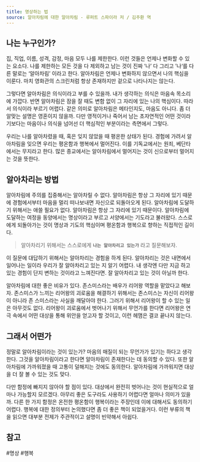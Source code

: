 ```yaml
---
title: 명상하는 법
source: 알아차림에 대한 알아차림 - 루퍼트 스파이라 저 / 김주환 역
---
```

## 나는 누구인가?

집, 직업, 이름, 성격, 감정, 마음 모두 나를 제한한다. 이런 것들은 언제나 변화할 수 있는 요소다. 나를 제한하는 모든 것을 다 제외하고 남는 것이 진짜 ‘나’ 다 그리고 ’나‘를 다른 말로는 ‘알아차림’ 이라고 한다. 알아차림은 언제나 변화하지 않으면서 나의 핵심을 이룬다. 마치 영화관의 스크린처럼 항상 존재하지만 겉으로 나타나지는 않는다. 

그렇다면 알아차림은 의식이라고 부를 수 있을까. 내가 생각하는 의식은 마음속 목소리에 가깝다. 반면  알아차림은 잠을 잘 때도 변함 없이 그 자리에 있는 나의 핵심이다. 따라서 의식이라 부르기 어렵다. 같은 의미로 알아차림은 메타인지도, 마음도 아니다. 좀 더 알맞는 설명은 영혼이지 않을까. 다만 영적이거나 죽어서 남는 초자연적인 어떤 것이라기보다는 마음이나 의식을 넘어선 더 핵심적인 부분이라는 측면에서 그렇다. 

우리는 나를 알아차렸을 때, 혹은 잊지 않았을 때 평온한 상태가 된다.  경험에 가려서 알아차림을 잊으면 우리는 평온함과 행복에서 멀어진다.  이를 기독교에서는 원죄, 베단타에서는 무지라고 한다. 많은 종교에서는 알아차림에서 멀어지는 것이 신으로부터 멀어지는 것을 뜻한다. 

## 알아차리는 방법

알아차림에 주의를 집중해서는 알아차릴 수 없다. 알아차림은 항상 그 자리에 있기 때문에 경험에서부터 마음을 멀리 떠나보내면 자신으로 되돌아오게 된다. 알아차림에 도달하기 위해서는 애쓸 필요가 없다. 알아차림은 항상 그 자리에 있기 때문이다. 알아차림에 도달하는 여정을 동양에서는 명상이라고 부르고 서양에서는 기도라고 불러왔다. 스스로에게 되돌아가는 것이 명상과 기도의 핵심이며 평온함과 행복으로 향하는 직접적인 길이다. 

> 알아차리기 위해서는 스스로에게 **`나는 알아차리고 있는가`** 라고 질문해보자. 

이 질문에 대답하기 위해서는 알아차리는 경험을 하게 된다. 알아차리는 것은 내면에서 일어나는 일이라 우리가 잘 알아차리고 있는 지 알기 어렵다. 내 생각엔 다만 지금 하고 있는 경험이 단지 변하는 것이라고 느껴진다면. 잘 알아차리고 있는 것이 아닐까 한다.

알아차림에 대한 좋은 비유가 있다. 존스미스라는 배우가 리어왕 역할을 맡았다고 해보자. 존스미스가 느끼는 리어왕의 괴로움을 해결하기 위해서는 존스미스는 자신이 리어왕이 아니라 존 스미스라는 사실을 깨달아야 한다. 그러기 위해서 리어왕이 할 수 있는 일은 아무것도 없다. 리어왕이 괴로움에서 벗어나기 위해서 무언가를  한다면 리어왕은 연극 속에서 어떤 대상을 통해 위안을 얻고자 할 것이고, 이런 헤맴은 결코 끝나지 않는다. 

## 그래서 어떤가

정말로 알아차림이라는 것이 있는가? 마음의 매질이 되는 무언가가 있기는 하다고 생각한다. 그것을 알아차림이라고 한다면 알아차림이 존재한다는 데 동의할 수 있다. 또한 알아차림에 가까워졌을 때 고통이 덜해지는 것에도 동의한다. 알아차림에 가까워지면 대상을 더 잘 볼 수 있는 것도 맞다. 

다만 함정에 빠지지 않아야 할 점이 있다. 대상에서 완전히 벗어나는 것이 현실적으로 얼마나 가능할지 모르겠다. 아무리 좋은 도구라도 사용하기 어렵다면 얼마나 의미가 있을까. 다른 한 가지 함정은 온전한 평온함이 행복이라는 주장인데 이에 대해서도 동의하기 어렵다. 행복에 대한 정의부터 논의했다면 좀 더 좋은 책이 되었을거다. 이런 부류의 책을 읽으면 대부분 전제가 주관적이고 설명이 빈약해서 아쉽다.

## 참고

#명상 #행복  

